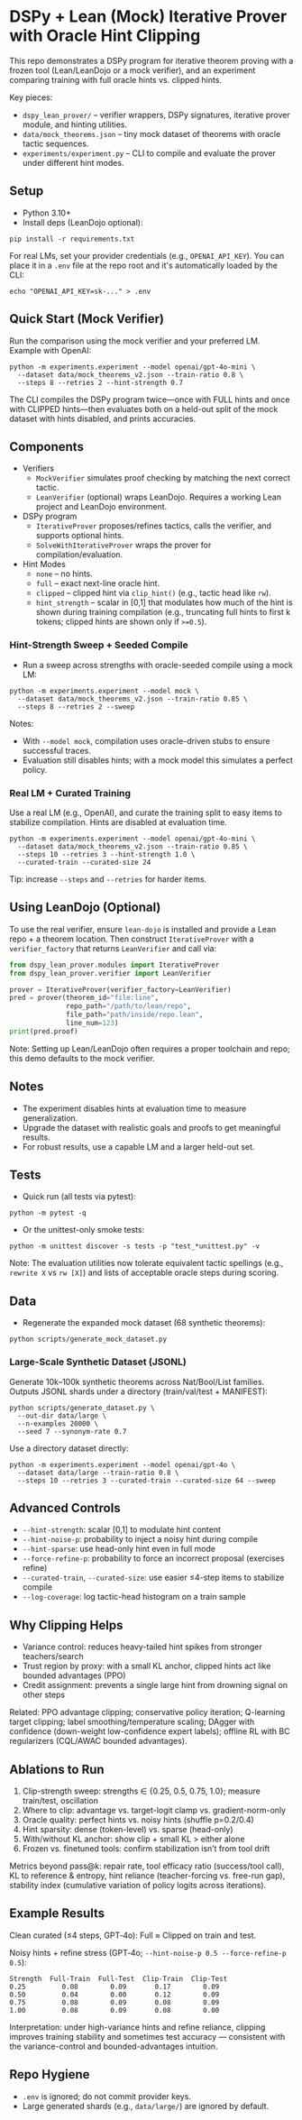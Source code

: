 # DSPy + Lean (Mock) Iterative Prover with Oracle Hint Clipping

This repo demonstrates a DSPy program for iterative theorem proving with a frozen tool (Lean/LeanDojo or a mock verifier), and an experiment comparing training with full oracle hints vs. clipped hints.

Key pieces:
- `dspy_lean_prover/` – verifier wrappers, DSPy signatures, iterative prover module, and hinting utilities.
- `data/mock_theorems.json` – tiny mock dataset of theorems with oracle tactic sequences.
- `experiments/experiment.py` – CLI to compile and evaluate the prover under different hint modes.

## Setup

- Python 3.10+
- Install deps (LeanDojo optional):

```
pip install -r requirements.txt
```

For real LMs, set your provider credentials (e.g., `OPENAI_API_KEY`). You can place it in a `.env` file at the repo root and it's automatically loaded by the CLI:

```
echo "OPENAI_API_KEY=sk-..." > .env
```

## Quick Start (Mock Verifier)

Run the comparison using the mock verifier and your preferred LM. Example with OpenAI:

```
python -m experiments.experiment --model openai/gpt-4o-mini \
  --dataset data/mock_theorems_v2.json --train-ratio 0.8 \
  --steps 8 --retries 2 --hint-strength 0.7
```

The CLI compiles the DSPy program twice—once with FULL hints and once with CLIPPED hints—then evaluates both on a held-out split of the mock dataset with hints disabled, and prints accuracies.

## Components

- Verifiers
  - `MockVerifier` simulates proof checking by matching the next correct tactic.
  - `LeanVerifier` (optional) wraps LeanDojo. Requires a working Lean project and LeanDojo environment.
- DSPy program
  - `IterativeProver` proposes/refines tactics, calls the verifier, and supports optional hints.
  - `SolveWithIterativeProver` wraps the prover for compilation/evaluation.
- Hint Modes
  - `none` – no hints.
  - `full` – exact next-line oracle hint.
  - `clipped` – clipped hint via `clip_hint()` (e.g., tactic head like `rw`).
  - `hint_strength` – scalar in [0,1] that modulates how much of the hint is shown
    during training compilation (e.g., truncating full hints to first k tokens;
    clipped hints are shown only if `>=0.5`).

### Hint-Strength Sweep + Seeded Compile

- Run a sweep across strengths with oracle-seeded compile using a mock LM:

```
python -m experiments.experiment --model mock \
  --dataset data/mock_theorems_v2.json --train-ratio 0.85 \
  --steps 8 --retries 2 --sweep
```

Notes:
- With `--model mock`, compilation uses oracle-driven stubs to ensure successful traces.
- Evaluation still disables hints; with a mock model this simulates a perfect policy.

### Real LM + Curated Training

Use a real LM (e.g., OpenAI), and curate the training split to easy items to
stabilize compilation. Hints are disabled at evaluation time.

```
python -m experiments.experiment --model openai/gpt-4o-mini \
  --dataset data/mock_theorems_v2.json --train-ratio 0.85 \
  --steps 10 --retries 3 --hint-strength 1.0 \
  --curated-train --curated-size 24
```

Tip: increase `--steps` and `--retries` for harder items.

## Using LeanDojo (Optional)

To use the real verifier, ensure `lean-dojo` is installed and provide a Lean repo + a theorem location. Then construct `IterativeProver` with a `verifier_factory` that returns `LeanVerifier` and call via:

```python
from dspy_lean_prover.modules import IterativeProver
from dspy_lean_prover.verifier import LeanVerifier

prover = IterativeProver(verifier_factory=LeanVerifier)
pred = prover(theorem_id="file:line",
              repo_path="/path/to/lean/repo",
              file_path="path/inside/repo.lean",
              line_num=123)
print(pred.proof)
```

Note: Setting up Lean/LeanDojo often requires a proper toolchain and repo; this demo defaults to the mock verifier.

## Notes

- The experiment disables hints at evaluation time to measure generalization.
- Upgrade the dataset with realistic goals and proofs to get meaningful results.
- For robust results, use a capable LM and a larger held-out set.

## Tests

- Quick run (all tests via pytest):

```
python -m pytest -q
```

- Or the unittest-only smoke tests:

```
python -m unittest discover -s tests -p "test_*unittest.py" -v
```

Note: The evaluation utilities now tolerate equivalent tactic spellings (e.g.,
`rewrite X` vs `rw [X]`) and lists of acceptable oracle steps during scoring.

## Data

- Regenerate the expanded mock dataset (68 synthetic theorems):

```
python scripts/generate_mock_dataset.py
```

### Large-Scale Synthetic Dataset (JSONL)

Generate 10k–100k synthetic theorems across Nat/Bool/List families. Outputs
JSONL shards under a directory (train/val/test + MANIFEST):

```
python scripts/generate_dataset.py \
  --out-dir data/large \
  --n-examples 20000 \
  --seed 7 --synonym-rate 0.7
```

Use a directory dataset directly:

```
python -m experiments.experiment --model openai/gpt-4o \
  --dataset data/large --train-ratio 0.8 \
  --steps 10 --retries 3 --curated-train --curated-size 64 --sweep
```

## Advanced Controls

- `--hint-strength`: scalar [0,1] to modulate hint content
- `--hint-noise-p`: probability to inject a noisy hint during compile
- `--hint-sparse`: use head-only hint even in full mode
- `--force-refine-p`: probability to force an incorrect proposal (exercises refine)
- `--curated-train`, `--curated-size`: use easier ≤4-step items to stabilize compile
- `--log-coverage`: log tactic-head histogram on a train sample

## Why Clipping Helps

- Variance control: reduces heavy-tailed hint spikes from stronger teachers/search
- Trust region by proxy: with a small KL anchor, clipped hints act like bounded advantages (PPO)
- Credit assignment: prevents a single large hint from drowning signal on other steps

Related: PPO advantage clipping; conservative policy iteration; Q-learning target
clipping; label smoothing/temperature scaling; DAgger with confidence
(down-weight low-confidence expert labels); offline RL with BC regularizers (CQL/AWAC
bounded advantages).

## Ablations to Run

1) Clip-strength sweep: strengths ∈ {0.25, 0.5, 0.75, 1.0}; measure train/test, oscillation
2) Where to clip: advantage vs. target-logit clamp vs. gradient-norm-only
3) Oracle quality: perfect hints vs. noisy hints (shuffle p=0.2/0.4)
4) Hint sparsity: dense (token-level) vs. sparse (head-only)
5) With/without KL anchor: show clip + small KL > either alone
6) Frozen vs. finetuned tools: confirm stabilization isn’t from tool drift

Metrics beyond pass@k: repair rate, tool efficacy ratio (success/tool call), KL to
reference & entropy, hint reliance (teacher-forcing vs. free-run gap), stability index
(cumulative variation of policy logits across iterations).

## Example Results

Clean curated (≤4 steps, GPT‑4o): Full ≈ Clipped on train and test.

Noisy hints + refine stress (GPT‑4o; `--hint-noise-p 0.5 --force-refine-p 0.5`):

```
Strength  Full-Train  Full-Test  Clip-Train  Clip-Test
0.25         0.08        0.09       0.17        0.09
0.50         0.04        0.00       0.12        0.09
0.75         0.08        0.09       0.08        0.09
1.00         0.08        0.09       0.08        0.00
```

Interpretation: under high-variance hints and refine reliance, clipping improves
training stability and sometimes test accuracy — consistent with the variance-control
and bounded-advantages intuition.

## Repo Hygiene

- `.env` is ignored; do not commit provider keys.
- Large generated shards (e.g., `data/large/`) are ignored by default.
